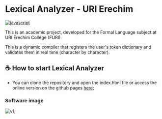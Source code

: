 # Lexical Analyzer - URI Erechim

[![javascript](https://camo.githubusercontent.com/93c855ae825c1757f3426f05a05f4949d3b786c5b22d0edb53143a9e8f8499f6/68747470733a2f2f696d672e736869656c64732e696f2f62616467652f4a6176615363726970742d3332333333303f7374796c653d666f722d7468652d6261646765266c6f676f3d6a617661736372697074266c6f676f436f6c6f723d463744463145)](https://camo.githubusercontent.com/93c855ae825c1757f3426f05a05f4949d3b786c5b22d0edb53143a9e8f8499f6/68747470733a2f2f696d672e736869656c64732e696f2f62616467652f4a6176615363726970742d3332333333303f7374796c653d666f722d7468652d6261646765266c6f676f3d6a617661736372697074266c6f676f436f6c6f723d463744463145)

This is an academic project, developed for the Formal Language subject at URI Erechim College (FURI).

This is a dynamic compiler that registers the user's token dictionary and validates them in real time (character by character).



## ☕ How to start Lexical Analyzer

- You can clone the repository and open the index.html file or access the online version on the github pages [here](https://igorfollador.github.io/uri-lexicalAnalyzer/);



### Software image

![v1](https://github.com/IgorFollador/uri-lexicalAnalyzer/blob/main/assets/imgs/screenshots/v1.png?raw=true "First release");


